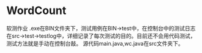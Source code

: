 # WordCount
软测作业
.exe在BIN文件夹下，测试用例在BIN->test中，在控制台中的测试日志在src->test->testlog中，详细记录了每次测试的目的。目前还不会用代码测试，测试方法就是手动在控制台敲。
源代码main.java,wc.java在src文件夹下。
